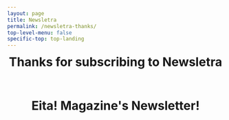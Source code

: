 ```yaml
---
layout: page
title: Newsletra
permalink: /newsletra-thanks/
top-level-menu: false
specific-top: top-landing
---
```


<div align="center" style="font-weight:bold; font-size:2em">Thanks for subscribing to Newsletra<br/><br/><br/>Eita! Magazine's Newsletter!</div>

